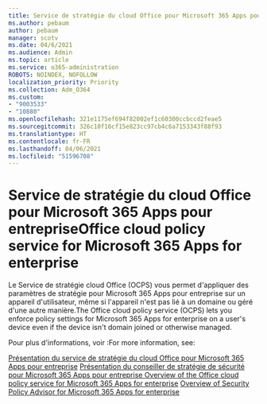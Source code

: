 ```yaml
---
title: Service de stratégie du cloud Office pour Microsoft 365 Apps pour entreprise
ms.author: pebaum
author: pebaum
manager: scotv
ms.date: 04/6/2021
ms.audience: Admin
ms.topic: article
ms.service: o365-administration
ROBOTS: NOINDEX, NOFOLLOW
localization_priority: Priority
ms.collection: Adm_O364
ms.custom:
- "9003533"
- "10880"
ms.openlocfilehash: 321e1175ef694f82002ef1c60300ccbccd2feae5
ms.sourcegitcommit: 326c10f16cf15e823cc97cb4c6a7153343f88f93
ms.translationtype: HT
ms.contentlocale: fr-FR
ms.lasthandoff: 04/06/2021
ms.locfileid: "51596708"
---
```

# <a name="office-cloud-policy-service-for-microsoft-365-apps-for-enterprise"></a><span data-ttu-id="c0252-102">Service de stratégie du cloud Office pour Microsoft 365 Apps pour entreprise</span><span class="sxs-lookup"><span data-stu-id="c0252-102">Office cloud policy service for Microsoft 365 Apps for enterprise</span></span>

<span data-ttu-id="c0252-103">Le Service de stratégie cloud Office (OCPS) vous permet d'appliquer des paramètres de stratégie pour Microsoft 365 Apps pour entreprise sur un appareil d'utilisateur, même si l'appareil n'est pas lié à un domaine ou géré d'une autre manière.</span><span class="sxs-lookup"><span data-stu-id="c0252-103">The Office cloud policy service (OCPS) lets you enforce policy settings for Microsoft 365 Apps for enterprise  on a user's device even if the device isn't domain joined or otherwise managed.</span></span> 

<span data-ttu-id="c0252-104">Pour plus d'informations, voir :</span><span class="sxs-lookup"><span data-stu-id="c0252-104">For more information, see:</span></span>

<span data-ttu-id="c0252-105">[Présentation du service de stratégie du cloud Office pour Microsoft 365 Apps pour entreprise](https://docs.microsoft.com/deployoffice/overview-office-cloud-policy-service)
[ Présentation du conseiller de stratégie de sécurité pour Microsoft 365 Apps pour entreprise ](https://docs.microsoft.com/deployoffice/overview-of-security-policy-advisor)</span><span class="sxs-lookup"><span data-stu-id="c0252-105">[Overview of the Office cloud policy service for Microsoft 365 Apps for enterprise](https://docs.microsoft.com/deployoffice/overview-office-cloud-policy-service)
[Overview of Security Policy Advisor for Microsoft 365 Apps for enterprise](https://docs.microsoft.com/deployoffice/overview-of-security-policy-advisor)</span></span>